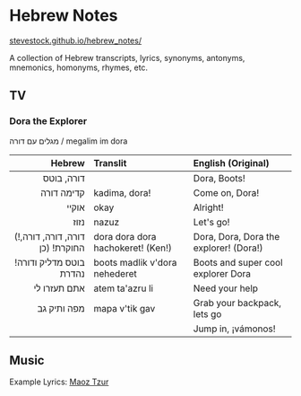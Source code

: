# Hebrew Notes
[stevestock.github.io/hebrew_notes/](https://stevestock.github.io/hebrew_notes/)

A collection of Hebrew transcripts, lyrics, synonyms, antonyms, mnemonics, homonyms, rhymes, etc.


## TV

### Dora the Explorer
מגלים עם דורה / megalim im dora

| Hebrew | Translit | English (Original)|
| ---: | :--- | :--- |
| דורה, בוטס |      | Dora, Boots! |
| קדימה דורה | kadima, dora! | Come on, Dora! |
| אוקיי | okay | Alright! |
| נזוז | nazuz | Let's go! |
| (!דורה, דורה, דורה, החוקרת! (כן | dora dora dora hachokeret! (Ken!) | Dora, Dora, Dora the explorer! (Dora!) |
| !בוטס מדליק ודורה נהדרת | boots madlik v'dora nehederet | Boots and super cool explorer Dora |
| אתם תעזרו לי | atem ta'azru li | Need your help |
| מפה ותיק גב | mapa v'tik gav | Grab your backpack, lets go|
|  | | Jump in, ¡vámonos! |




## Music
Example Lyrics: [Maoz Tzur](maoz_tzur.md)
